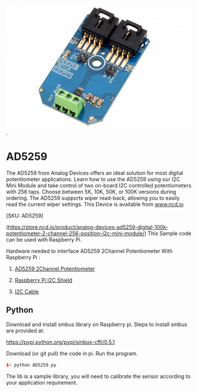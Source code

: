 [![AD5259](AD5259_I2CPOT.png)](https://store.ncd.io/product/analog-devices-ad5259-digital-100k-potentiometer-2-channel-256-position-i2c-mini-module/).

# AD5259

The AD5259 from Analog Devices offers an ideal solution for most digital potentiometer applications. Learn how to use the AD5259 using our I2C Mini Module and take control of two on-board I2C controlled potentiometers with 256 taps. Choose between 5K, 10K, 50K, or 100K versions during ordering.  The AD5259 supports wiper read-back, allowing you to easily read the current wiper settings.
This Device is available from www.ncd.io

[SKU: AD5259]

(https://store.ncd.io/product/analog-devices-ad5259-digital-100k-potentiometer-2-channel-256-position-i2c-mini-module/)
This Sample code can be used with Raspberry Pi.

Hardware needed to interface AD5259 2Channel Potentiometer With Raspberry Pi :

1. <a href="https://store.ncd.io/product/analog-devices-ad5259-digital-100k-potentiometer-2-channel-256-position-i2c-mini-module/">AD5259 2Channel Potentiometer</a>

2.  <a href="https://store.ncd.io/product/i2c-shield-for-raspberry-pi-3-pi2-with-outward-facing-i2c-port-terminates-over-hdmi-port/">Raspberry Pi I2C Shield</a>

3. <a href="https://store.ncd.io/product/i%C2%B2c-cable/">I2C Cable</a>

## Python

Download and install smbus library on Raspberry pi. Steps to install smbus are provided at:

https://pypi.python.org/pypi/smbus-cffi/0.5.1

Download (or git pull) the code in pi. Run the program.

```cpp
$> python AD5259.py
```
The lib is a sample library, you will need to calibrate the sensor according to your application requirement.
